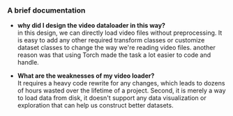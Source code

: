  ### A brief documentation ###


- **why did I design the video dataloader in this way?**<br />
in this design, we can directly load video files without preprocessing. It is easy to add any other required transform classes or customize dataset classes to change the way we're reading video files. another reason was that using Torch made the task a lot easier to code and handle.

- **What are the weaknesses of my video loader?**<br />
It requires a heavy code rewrite for any changes, which leads to dozens of hours wasted over the lifetime of a project. Second, it is merely a way to load data from disk, it doesn't support any data visualization or exploration that can help us construct better datasets.
